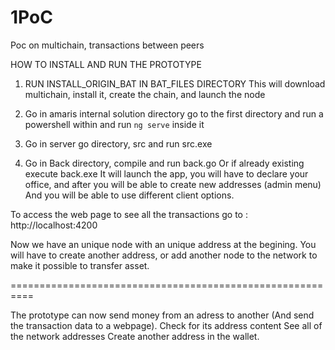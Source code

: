 # 1PoC
Poc on multichain, transactions between peers

HOW TO INSTALL AND RUN THE PROTOTYPE

1) RUN INSTALL_ORIGIN_BAT IN BAT_FILES DIRECTORY
   This will download multichain, install it, create the chain, and launch the node

2) Go in amaris internal solution directory go to the first directory and run a powershell within and run `ng serve` inside it

3) Go in server go directory, src and run src.exe 

4) Go in Back directory, compile and run back.go
   Or if already existing execute back.exe
   It will launch the app, you will have to declare your office, and after you will be able to create new addresses (admin menu)
   And you will be able to use different client options. 


To access the web page to see all the transactions go to : http://localhost:4200

Now we have an unique node with an unique address at the begining. You will have to create another address, or add another node to the network to make it possible to transfer asset.

==========================================================

The prototype can now send money from an adress to another (And send the transaction data to a webpage).
Check for its address content
See all of the network addresses
Create another address in the wallet.
